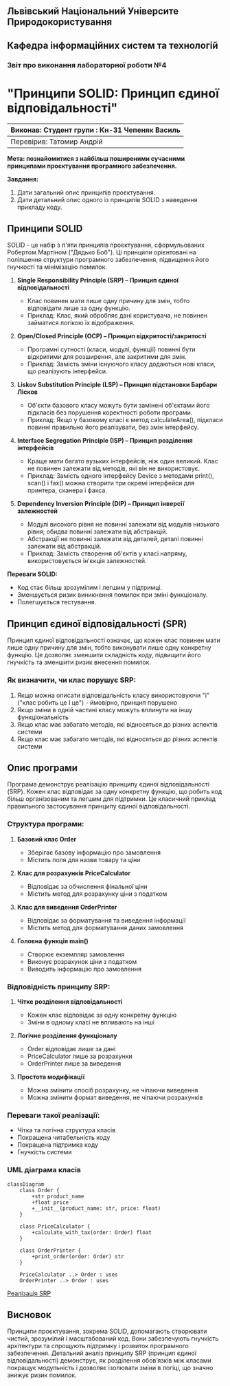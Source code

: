 ## Львівський Національний Університе Природокористування
## Кафедра інформаційних систем та технологій



### Звіт про виконання лабораторної роботи №4
# "Принципи SOLID: Принцип єдиної відповідальності"

| Виконав: Студент групи : Кн-31 Чепеняк Василь |
|-----------------------------------------------|
| Перевірив: Татомир Андрій                     |


**Мета: познайомитися з найбільш поширеними сучасними принципами проєктування програмного забезпечення.**

**Завдання:**
1. Дати загальний опис принципів проєктування. 
2. Дати детальний опис одного із принципів SOLID з наведення прикладу коду.

## Принципи SOLID

SOLID - це набір з п'яти принципів проєктування, сформульованих Робертом Мартіном ("Дядько Боб"). Ці принципи орієнтовані на поліпшення структури програмного забезпечення, підвищення його гнучкості та мінімізацію помилок.

1. **Single Responsibility Principle (SRP) – Принцип єдиної відповідальності**
   - Клас повинен мати лише одну причину для змін, тобто відповідати лише за одну функцію.
   - Приклад: Клас, який обробляє дані користувача, не повинен займатися логікою їх відображення.


2. **Open/Closed Principle (OCP) – Принцип відкритості/закритості**
   - Програмні сутності (класи, модулі, функції) повинні бути відкритими для розширення, але закритими для змін.
   - Приклад: Замість зміни існуючого класу додаються нові класи, що реалізують інтерфейси.


3. **Liskov Substitution Principle (LSP) – Принцип підстановки Барбари Лісков**
   - Об'єкти базового класу можуть бути замінені об'єктами його підкласів без порушення коректності роботи програми.
   - Приклад: Якщо у базовому класі є метод calculateArea(), підкласи повинні правильно його реалізувати, без змін інтерфейсу.

4. **Interface Segregation Principle (ISP) – Принцип розділення інтерфейсів**
   - Краще мати багато вузьких інтерфейсів, ніж один великий. Клас не повинен залежати від методів, які він не використовує.
   - Приклад: Замість одного інтерфейсу Device з методами print(), scan() і fax() можна створити три окремі інтерфейси для принтера, сканера і факса.

5. **Dependency Inversion Principle (DIP) – Принцип інверсії залежностей**
   - Модулі високого рівня не повинні залежати від модулів низького рівня; обидва повинні залежати від абстракцій.
   - Абстракції не повинні залежати від деталей, деталі повинні залежати від абстракцій.
   - Приклад: Замість створення об'єктів у класі напряму, використовується ін'єкція залежностей.


**Переваги SOLID:**
- Код стає більш зрозумілим і легшим у підтримці.
- Зменшується ризик виникнення помилок при зміні функціоналу.
- Полегшується тестування.

## Принцип єдиної відповідальності (SPR)

Принцип єдиної відповідальності означає, що кожен клас повинен мати лише одну причину для змін, тобто виконувати лише одну конкретну функцію. Це дозволяє зменшити складність коду, підвищити його гнучкість та зменшити ризик внесення помилок.

### Як визначити, чи клас порушує SRP:

1. Якщо можна описати відповідальність класу використовуючи "і" ("клас робить це І це") - ймовірно, принцип порушено
2. Якщо зміни в одній частині класу можуть вплинути на іншу функціональність
3. Якщо клас має забагато методів, які відносяться до різних аспектів системи
4. Якщо клас має забагато методів, які відносяться до різних аспектів системи

## Опис програми

Програма демонструє реалізацію  принципу єдиної відповідальності (SRP). Кожен клас відповідає за одну конкретну функцію, що робить код більш організованим та легшим для підтримки. Це класичний приклад правильного застосування принципу єдиної відповідальності.

### Структура програми:

1. **Базовий клас Order**
   - Зберігає базову інформацію про замовлення
   - Містить поля для назви товару та ціни

2. **Клас для розрахунків PriceCalculator**
   - Відповідає за обчислення фінальної ціни
   - Містить метод для розрахунку ціни з податком

3. **Клас для виведення OrderPrinter**
   - Відповідає за форматування та виведення інформації
   - Містить метод для форматування даних замовлення

4. **Головна функція main()**
   - Створює екземпляр замовлення
   - Виконує розрахунок ціни з податком
   - Виводить інформацію про замовлення

### Відповідність принципу SRP:

1. **Чітке розділення відповідальності**
   - Кожен клас відповідає за одну конкретну функцію
   - Зміни в одному класі не впливають на інші

2. **Логічне розділення функціоналу**
   - Order відповідає лише за дані
   - PriceCalculator лише за розрахунки
   - OrderPrinter лише за виведення

3. **Простота модифікації**
   - Можна змінити спосіб розрахунку, не чіпаючи виведення
   - Можна змінити формат виведення, не чіпаючи розрахунків

### Переваги такої реалізації:

- Чітка та логічна структура класів
- Покращена читабельність коду 
- Покращена підтримка коду
- Гнучкість системи

### UML діаграма класів

```mermaid
classDiagram
    class Order {
        +str product_name
        +float price
        +__init__(product_name: str, price: float)
    }
    
    class PriceCalculator {
        +calculate_with_tax(order: Order) float
    }
    
    class OrderPrinter {
        +print_order(order: Order) str
    }
    
    PriceCalculator ..> Order : uses
    OrderPrinter ..> Order : uses
```

[Реалізація SRP](main.py)


## Висновок
Принципи проєктування, зокрема SOLID, допомагають створювати чистий, зрозумілий і масштабований код. Вони забезпечують гнучкість архітектури та спрощують підтримку і розвиток програмного забезпечення. Детальний аналіз принципу SRP (принцип єдиної відповідальності) демонструє, як розділення обов’язків між класами покращує модульність і дозволяє ізолювати зміни в логіці, що значно знижує ризик помилок.